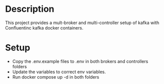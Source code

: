 # Description

This project provides a mult-broker and multi-controller setup of kafka with Confluentinc kafka docker containers.

# Setup

- Copy the .env.example files to .env in both brokers and controllers folders
- Update the variables to correct env variables.
- Run docker compose up -d in both folders

